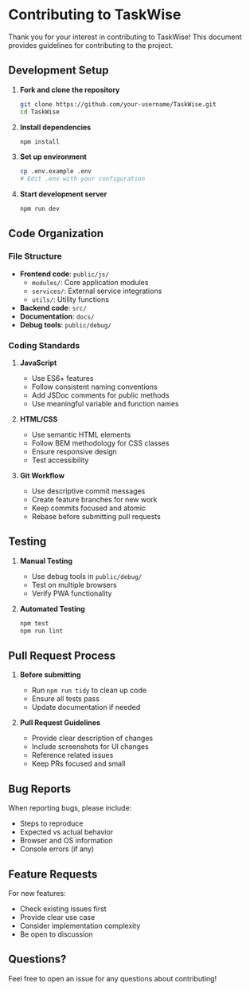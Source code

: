 # Contributing to TaskWise

Thank you for your interest in contributing to TaskWise! This document provides guidelines for contributing to the project.

## Development Setup

1. **Fork and clone the repository**
   ```bash
   git clone https://github.com/your-username/TaskWise.git
   cd TaskWise
   ```

2. **Install dependencies**
   ```bash
   npm install
   ```

3. **Set up environment**
   ```bash
   cp .env.example .env
   # Edit .env with your configuration
   ```

4. **Start development server**
   ```bash
   npm run dev
   ```

## Code Organization

### File Structure
- **Frontend code**: `public/js/`
  - `modules/`: Core application modules
  - `services/`: External service integrations
  - `utils/`: Utility functions
- **Backend code**: `src/`
- **Documentation**: `docs/`
- **Debug tools**: `public/debug/`

### Coding Standards

1. **JavaScript**
   - Use ES6+ features
   - Follow consistent naming conventions
   - Add JSDoc comments for public methods
   - Use meaningful variable and function names

2. **HTML/CSS**
   - Use semantic HTML elements
   - Follow BEM methodology for CSS classes
   - Ensure responsive design
   - Test accessibility

3. **Git Workflow**
   - Use descriptive commit messages
   - Create feature branches for new work
   - Keep commits focused and atomic
   - Rebase before submitting pull requests

## Testing

1. **Manual Testing**
   - Use debug tools in `public/debug/`
   - Test on multiple browsers
   - Verify PWA functionality

2. **Automated Testing**
   ```bash
   npm test
   npm run lint
   ```

## Pull Request Process

1. **Before submitting**
   - Run `npm run tidy` to clean up code
   - Ensure all tests pass
   - Update documentation if needed

2. **Pull Request Guidelines**
   - Provide clear description of changes
   - Include screenshots for UI changes
   - Reference related issues
   - Keep PRs focused and small

## Bug Reports

When reporting bugs, please include:
- Steps to reproduce
- Expected vs actual behavior
- Browser and OS information
- Console errors (if any)

## Feature Requests

For new features:
- Check existing issues first
- Provide clear use case
- Consider implementation complexity
- Be open to discussion

## Questions?

Feel free to open an issue for any questions about contributing!
